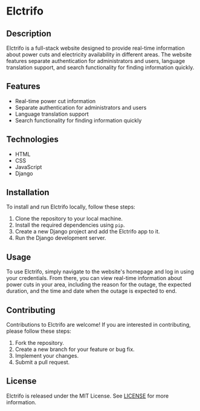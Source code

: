 # Elctrifo

## Description

Elctrifo is a full-stack website designed to provide real-time information about power cuts and electricity availability in different areas. The website features separate authentication for administrators and users, language translation support, and search functionality for finding information quickly.

## Features

- Real-time power cut information
- Separate authentication for administrators and users
- Language translation support
- Search functionality for finding information quickly

## Technologies

- HTML
- CSS
- JavaScript
- Django

## Installation

To install and run Elctrifo locally, follow these steps:

1. Clone the repository to your local machine.
2. Install the required dependencies using `pip`.
3. Create a new Django project and add the Elctrifo app to it.
4. Run the Django development server.

## Usage

To use Elctrifo, simply navigate to the website's homepage and log in using your credentials. From there, you can view real-time information about power cuts in your area, including the reason for the outage, the expected duration, and the time and date when the outage is expected to end.

## Contributing

Contributions to Elctrifo are welcome! If you are interested in contributing, please follow these steps:

1. Fork the repository.
2. Create a new branch for your feature or bug fix.
3. Implement your changes.
4. Submit a pull request.

## License

Elctrifo is released under the MIT License. See [LICENSE](LICENSE) for more information.
